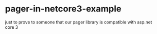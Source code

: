 # pager-in-netcore3-example
just to prove to someone that our pager library is compatible with asp.net core 3
